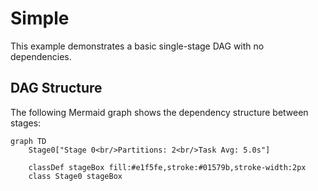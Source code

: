 # Simple

This example demonstrates a basic single-stage DAG with no dependencies.

## DAG Structure

The following Mermaid graph shows the dependency structure between stages:

```mermaid
graph TD
    Stage0["Stage 0<br/>Partitions: 2<br/>Task Avg: 5.0s"]

    classDef stageBox fill:#e1f5fe,stroke:#01579b,stroke-width:2px
    class Stage0 stageBox
```
